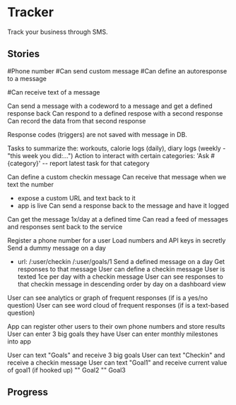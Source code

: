 # Tracker

Track your business through SMS.

## Stories

#Phone number
#Can send custom message
#Can define an autoresponse to a message

#Can receive text of a message

Can send a message with a codeword to a message and get a defined response back
Can respond to a defined respose with a second response
Can record the data from that second response

Response codes (triggers) are not saved with message in DB.

Tasks to summarize the: workouts, calorie logs (daily), diary logs (weekly - "this week you did:...")
Action to interact with certain categories: 'Ask #{category}' -- report latest task for that category

Can define a custom checkin message
Can receive that message when we text the number
 - expose a custom URL and text back to it
 - app is live
Can send a response back to the message and have it logged

Can get the message 1x/day at a defined time
Can read a feed of messages and responses sent back to the service 

Register a phone number for a user
Load numbers and API keys in secretly
Send a dummy message on a day
 - url: /:user/checkin
	/:user/goals/1
Send a defined message on a day
Get responses to that message
User can define a checkin message
User is texted 1ce per day with a checkin message
User can see responses to that checkin message in descending order by day on a dashboard view

User can see analytics or graph of frequent responses (if is a yes/no question)
User can see word cloud of frequent responses (if is a text-based question)

App can register other users to their own phone numbers and store results
User can enter 3 big goals they have
User can enter monthly milestones into app

User can text "Goals" and receive 3 big goals
User can text "Checkin" and receive a checkin message
User can text "Goal1" and receive current value of goal1 (if hooked up)
"" Goal2
"" Goal3

## Progress 
